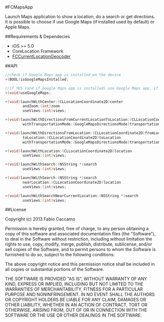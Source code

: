 #FCMapsApp

Launch Maps application to show a location, do a search or get directions. <br />
It is possible to choose if use Google Maps (if installed used by default) or Apple Maps. <br />

##Requirements & Dependecies

- iOS >= 5.0
- CoreLocation Framework
- [FCCurrentLocationGeocoder](https://github.com/fabiocaccamo/FCCurrentLocationGeocoder)

##API

```objective-c
//check if Google Maps app is installed on the device
+(BOOL)isGoogleMapsInstalled;
```
```objective-c
//if YES (and if Google Maps app is installed) use Google Maps app, if NO use Apple Maps app. default YES
+(void)useGoogleMaps;
```
```objective-c
+(void)launchWithCenter:(CLLocationCoordinate2D)center 
		andZoom:(int)zoom 
		useViews:(int)views;
```
```objective-c
+(void)launchWithDirectionsFromCurrentLocationToLocation:(CLLocationCoordinate2D)toLocation 
		withTransportationMode:(GoogleMapsDirectionsMode)transportationMode;
```
```objective-c
+(void)launchWithDirectionsFromLocation:(CLLocationCoordinate2D)fromLocation 
		toLocation:(CLLocationCoordinate2D)toLocation 
		withTransportationMode:(GoogleMapsDirectionsMode)transportationMode;
```
```objective-c
+(void)launchWithLocation:(CLLocationCoordinate2D)location 
		useViews:(int)views;
```
```objective-c
+(void)launchWithSearch:(NSString *)search 
		useViews:(int)views;
```
```objective-c
+(void)launchWithSearch:(NSString *)search 
		nearLocation:(CLLocationCoordinate2D)location 
		useViews:(int)views;
```
```objective-c
+(void)launchWithSearchNearCurrentLocation:(NSString *)search 
		useViews:(int)views;
```

##License

Copyright (c) 2013 Fabio Caccamo

Permission is hereby granted, free of charge, to any person obtaining a copy of this software and associated documentation files (the "Software"), to deal in the Software without restriction, including without limitation the rights to use, copy, modify, merge, publish, distribute, sublicense, and/or sell copies of the Software, and to permit persons to whom the Software is furnished to do so, subject to the following conditions:

The above copyright notice and this permission notice shall be included in all copies or substantial portions of the Software.

THE SOFTWARE IS PROVIDED "AS IS", WITHOUT WARRANTY OF ANY KIND, EXPRESS OR IMPLIED, INCLUDING BUT NOT LIMITED TO THE WARRANTIES OF MERCHANTABILITY, FITNESS FOR A PARTICULAR PURPOSE AND NONINFRINGEMENT. IN NO EVENT SHALL THE AUTHORS OR COPYRIGHT HOLDERS BE LIABLE FOR ANY CLAIM, DAMAGES OR OTHER LIABILITY, WHETHER IN AN ACTION OF CONTRACT, TORT OR OTHERWISE, ARISING FROM, OUT OF OR IN CONNECTION WITH THE SOFTWARE OR THE USE OR OTHER DEALINGS IN THE SOFTWARE.
